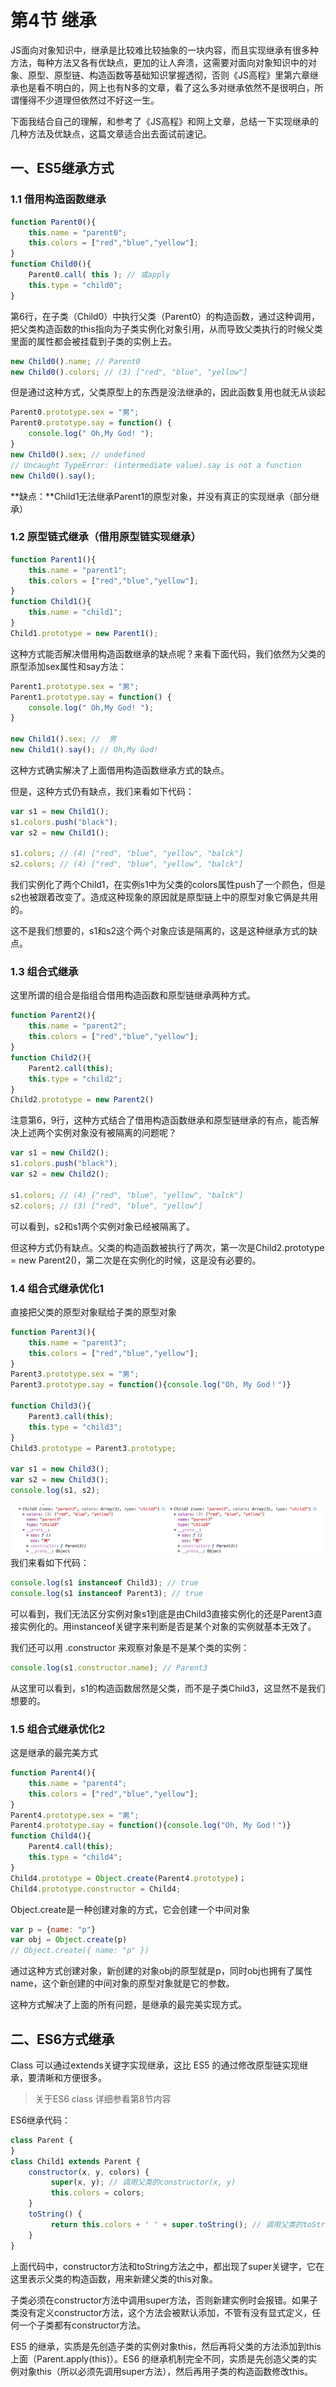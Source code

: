 # 第4节 继承

JS面向对象知识中，继承是比较难比较抽象的一块内容，而且实现继承有很多种方法，每种方法又各有优缺点，更加的让人奔溃，这需要对面向对象知识中的对象、原型、原型链、构造函数等基础知识掌握透彻，否则《JS高程》里第六章继承也是看不明白的，网上也有N多的文章，看了这么多对继承依然不是很明白，所谓懂得不少道理但依然过不好这一生。

下面我结合自己的理解，和参考了《JS高程》和网上文章，总结一下实现继承的几种方法及优缺点，这篇文章适合出去面试前速记。

## 一、ES5继承方式

### 1.1 借用构造函数继承

```js
function Parent0(){
    this.name = "parent0";
    this.colors = ["red","blue","yellow"];
}
function Child0(){
    Parent0.call( this ); // 或apply
    this.type = "child0";
}
```

第6行，在子类（Child0）中执行父类（Parent0）的构造函数，通过这种调用，把父类构造函数的this指向为子类实例化对象引用，从而导致父类执行的时候父类里面的属性都会被挂载到子类的实例上去。

```js
new Child0().name; // Parent0
new Child0().colors; // (3) ["red", "blue", "yellow"]
```

但是通过这种方式，父类原型上的东西是没法继承的，因此函数复用也就无从谈起

```js
Parent0.prototype.sex = "男";
Parent0.prototype.say = function() {
    console.log(" Oh,My God! ");
}
new Child0().sex; // undefined
// Uncaught TypeError: (intermediate value).say is not a function
new Child0().say();
```

**缺点：**Child1无法继承Parent1的原型对象，并没有真正的实现继承（部分继承）

### 1.2 原型链式继承（借用原型链实现继承）

```js
function Parent1(){
    this.name = "parent1";
    this.colors = ["red","blue","yellow"];
}
function Child1(){
    this.name = "child1";
}
Child1.prototype = new Parent1();
```

这种方式能否解决借用构造函数继承的缺点呢？来看下面代码，我们依然为父类的原型添加sex属性和say方法：

```js
Parent1.prototype.sex = "男";
Parent1.prototype.say = function() {
    console.log(" Oh,My God! ");
}

new Child1().sex; //  男
new Child1().say(); // Oh,My God!
```

这种方式确实解决了上面借用构造函数继承方式的缺点。

但是，这种方式仍有缺点，我们来看如下代码：

```js
var s1 = new Child1();
s1.colors.push("black");
var s2 = new Child1();

s1.colors; // (4) ["red", "blue", "yellow", "balck"]
s2.colors; // (4) ["red", "blue", "yellow", "balck"]
```

我们实例化了两个Child1，在实例s1中为父类的colors属性push了一个颜色，但是s2也被跟着改变了。造成这种现象的原因就是原型链上中的原型对象它俩是共用的。

这不是我们想要的，s1和s2这个两个对象应该是隔离的，这是这种继承方式的缺点。

### 1.3 组合式继承

这里所谓的组合是指组合借用构造函数和原型链继承两种方式。

```js
function Parent2(){
    this.name = "parent2";
    this.colors = ["red","blue","yellow"];
}
function Child2(){
    Parent2.call(this);
    this.type = "child2";
}
Child2.prototype = new Parent2()
```

注意第6，9行，这种方式结合了借用构造函数继承和原型链继承的有点，能否解决上述两个实例对象没有被隔离的问题呢？

```js
var s1 = new Child2();
s1.colors.push("black");
var s2 = new Child2();

s1.colors; // (4) ["red", "blue", "yellow", "balck"]
s2.colors; // (3) ["red", "blue", "yellow"]
```

可以看到，s2和s1两个实例对象已经被隔离了。

但这种方式仍有缺点。父类的构造函数被执行了两次，第一次是Child2.prototype = new Parent2\(\)，第二次是在实例化的时候，这是没有必要的。

### 1.4 组合式继承优化1

直接把父类的原型对象赋给子类的原型对象

```js
function Parent3(){
    this.name = "parent3";
    this.colors = ["red","blue","yellow"];
}
Parent3.prototype.sex = "男";
Parent3.prototype.say = function(){console.log("Oh, My God！")}

function Child3(){
    Parent3.call(this);
    this.type = "child3";
}
Child3.prototype = Parent3.prototype;

var s1 = new Child3();
var s2 = new Child3();
console.log(s1, s2);
```

![](/assets/import-prototype.png)我们来看如下代码：

```js
console.log(s1 instanceof Child3); // true
console.log(s1 instanceof Parent3); // true
```

可以看到，我们无法区分实例对象s1到底是由Child3直接实例化的还是Parent3直接实例化的。用instanceof关键字来判断是否是某个对象的实例就基本无效了。

我们还可以用 .constructor 来观察对象是不是某个类的实例：

```js
console.log(s1.constructor.name); // Parent3
```

从这里可以看到，s1的构造函数居然是父类，而不是子类Child3，这显然不是我们想要的。

### 1.5 组合式继承优化2

这是继承的最完美方式

```js
function Parent4(){
    this.name = "parent4";
    this.colors = ["red","blue","yellow"];
}
Parent4.prototype.sex = "男";
Parent4.prototype.say = function(){console.log("Oh, My God！")}
function Child4(){
    Parent4.call(this);
    this.type = "child4";
}
Child4.prototype = Object.create(Parent4.prototype)；
Child4.prototype.constructor = Child4;
```

Object.create是一种创建对象的方式，它会创建一个中间对象

```js
var p = {name: "p"}
var obj = Object.create(p)
// Object.create({ name: "p" })
```

通过这种方式创建对象，新创建的对象obj的原型就是p，同时obj也拥有了属性name，这个新创建的中间对象的原型对象就是它的参数。

这种方式解决了上面的所有问题，是继承的最完美实现方式。

## 二、ES6方式继承

Class 可以通过extends关键字实现继承，这比 ES5 的通过修改原型链实现继承，要清晰和方便很多。

> 关于ES6 class 详细参看第8节内容

ES6继承代码：

```js
class Parent {
}
class Child1 extends Parent {
    constructor(x, y, colors) {
         super(x, y); // 调用父类的constructor(x, y)
         this.colors = colors;
    }
    toString() {
         return this.colors + ' ' + super.toString(); // 调用父类的toString()
    }
}
```

上面代码中，constructor方法和toString方法之中，都出现了super关键字，它在这里表示父类的构造函数，用来新建父类的this对象。

子类必须在constructor方法中调用super方法，否则新建实例时会报错。如果子类没有定义constructor方法，这个方法会被默认添加，不管有没有显式定义，任何一个子类都有constructor方法。

ES5 的继承，实质是先创造子类的实例对象this，然后再将父类的方法添加到this上面（Parent.apply\(this\)）。ES6 的继承机制完全不同，实质是先创造父类的实例对象this（所以必须先调用super方法），然后再用子类的构造函数修改this。

